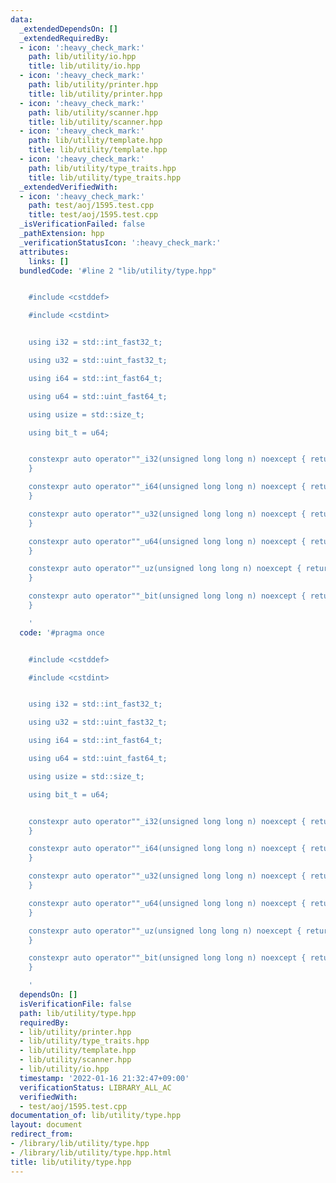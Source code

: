 ```yaml
---
data:
  _extendedDependsOn: []
  _extendedRequiredBy:
  - icon: ':heavy_check_mark:'
    path: lib/utility/io.hpp
    title: lib/utility/io.hpp
  - icon: ':heavy_check_mark:'
    path: lib/utility/printer.hpp
    title: lib/utility/printer.hpp
  - icon: ':heavy_check_mark:'
    path: lib/utility/scanner.hpp
    title: lib/utility/scanner.hpp
  - icon: ':heavy_check_mark:'
    path: lib/utility/template.hpp
    title: lib/utility/template.hpp
  - icon: ':heavy_check_mark:'
    path: lib/utility/type_traits.hpp
    title: lib/utility/type_traits.hpp
  _extendedVerifiedWith:
  - icon: ':heavy_check_mark:'
    path: test/aoj/1595.test.cpp
    title: test/aoj/1595.test.cpp
  _isVerificationFailed: false
  _pathExtension: hpp
  _verificationStatusIcon: ':heavy_check_mark:'
  attributes:
    links: []
  bundledCode: '#line 2 "lib/utility/type.hpp"


    #include <cstddef>

    #include <cstdint>


    using i32 = std::int_fast32_t;

    using u32 = std::uint_fast32_t;

    using i64 = std::int_fast64_t;

    using u64 = std::uint_fast64_t;

    using usize = std::size_t;

    using bit_t = u64;


    constexpr auto operator""_i32(unsigned long long n) noexcept { return static_cast<i32>(n);
    }

    constexpr auto operator""_i64(unsigned long long n) noexcept { return static_cast<i64>(n);
    }

    constexpr auto operator""_u32(unsigned long long n) noexcept { return static_cast<u32>(n);
    }

    constexpr auto operator""_u64(unsigned long long n) noexcept { return static_cast<u64>(n);
    }

    constexpr auto operator""_uz(unsigned long long n) noexcept { return static_cast<usize>(n);
    }

    constexpr auto operator""_bit(unsigned long long n) noexcept { return static_cast<bit_t>(n);
    }

    '
  code: '#pragma once


    #include <cstddef>

    #include <cstdint>


    using i32 = std::int_fast32_t;

    using u32 = std::uint_fast32_t;

    using i64 = std::int_fast64_t;

    using u64 = std::uint_fast64_t;

    using usize = std::size_t;

    using bit_t = u64;


    constexpr auto operator""_i32(unsigned long long n) noexcept { return static_cast<i32>(n);
    }

    constexpr auto operator""_i64(unsigned long long n) noexcept { return static_cast<i64>(n);
    }

    constexpr auto operator""_u32(unsigned long long n) noexcept { return static_cast<u32>(n);
    }

    constexpr auto operator""_u64(unsigned long long n) noexcept { return static_cast<u64>(n);
    }

    constexpr auto operator""_uz(unsigned long long n) noexcept { return static_cast<usize>(n);
    }

    constexpr auto operator""_bit(unsigned long long n) noexcept { return static_cast<bit_t>(n);
    }

    '
  dependsOn: []
  isVerificationFile: false
  path: lib/utility/type.hpp
  requiredBy:
  - lib/utility/printer.hpp
  - lib/utility/type_traits.hpp
  - lib/utility/template.hpp
  - lib/utility/scanner.hpp
  - lib/utility/io.hpp
  timestamp: '2022-01-16 21:32:47+09:00'
  verificationStatus: LIBRARY_ALL_AC
  verifiedWith:
  - test/aoj/1595.test.cpp
documentation_of: lib/utility/type.hpp
layout: document
redirect_from:
- /library/lib/utility/type.hpp
- /library/lib/utility/type.hpp.html
title: lib/utility/type.hpp
---
```

